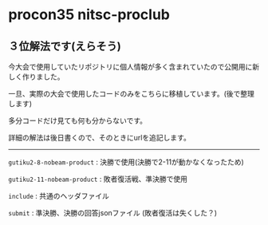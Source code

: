 # procon35 nitsc-proclub
## ３位解法です(えらそう)

今大会で使用していたリポジトリに個人情報が多く含まれていたので公開用に新しく作りました。

一旦、実際の大会で使用したコードのみをこちらに移植しています。(後で整理します)


多分コードだけ見ても何も分からないです。

詳細の解法は後日書くので、そのときにurlを追記します。

---

`gutiku2-8-nobeam-product` : 決勝で使用(決勝で2-11が動かなくなったため)

`gutiku2-11-nobeam-product` : 敗者復活戦、準決勝で使用

`include` : 共通のヘッダファイル

`submit` : 準決勝、決勝の回答jsonファイル (敗者復活は失くした？)